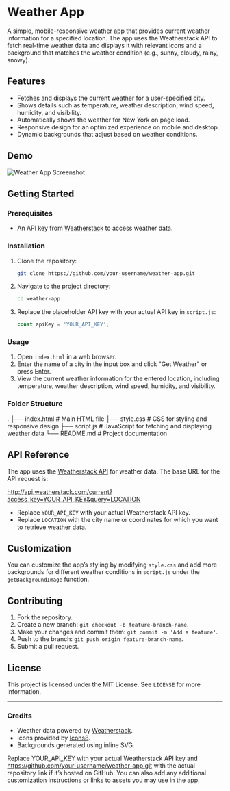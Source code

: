 # Weather App

A simple, mobile-responsive weather app that provides current weather information for a specified location. The app uses the Weatherstack API to fetch real-time weather data and displays it with relevant icons and a background that matches the weather condition (e.g., sunny, cloudy, rainy, snowy). 

## Features

- Fetches and displays the current weather for a user-specified city.
- Shows details such as temperature, weather description, wind speed, humidity, and visibility.
- Automatically shows the weather for New York on page load.
- Responsive design for an optimized experience on mobile and desktop.
- Dynamic backgrounds that adjust based on weather conditions.

## Demo

![Weather App Screenshot](path/to/your/screenshot.png)

## Getting Started

### Prerequisites

- An API key from [Weatherstack](https://weatherstack.com/) to access weather data.
  
### Installation

1. Clone the repository:
    ```bash
    git clone https://github.com/your-username/weather-app.git
    ```
2. Navigate to the project directory:
    ```bash
    cd weather-app
    ```
3. Replace the placeholder API key with your actual API key in `script.js`:
    ```javascript
    const apiKey = 'YOUR_API_KEY';
    ```

### Usage

1. Open `index.html` in a web browser.
2. Enter the name of a city in the input box and click "Get Weather" or press Enter.
3. View the current weather information for the entered location, including temperature, weather description, wind speed, humidity, and visibility.

### Folder Structure
.
├── index.html # Main HTML file 
├── style.css # CSS for styling and responsive design 
├── script.js # JavaScript for fetching and displaying weather data 
└── README.md # Project documentation


## API Reference

The app uses the [Weatherstack API](https://weatherstack.com/documentation) for weather data. The base URL for the API request is:

http://api.weatherstack.com/current?access_key=YOUR_API_KEY&query=LOCATION


- Replace `YOUR_API_KEY` with your actual Weatherstack API key.
- Replace `LOCATION` with the city name or coordinates for which you want to retrieve weather data.

## Customization

You can customize the app’s styling by modifying `style.css` and add more backgrounds for different weather conditions in `script.js` under the `getBackgroundImage` function.

## Contributing

1. Fork the repository.
2. Create a new branch: `git checkout -b feature-branch-name`.
3. Make your changes and commit them: `git commit -m 'Add a feature'`.
4. Push to the branch: `git push origin feature-branch-name`.
5. Submit a pull request.

## License

This project is licensed under the MIT License. See `LICENSE` for more information.

---

### Credits

- Weather data powered by [Weatherstack](https://weatherstack.com/).
- Icons provided by [Icons8](https://icons8.com/).
- Backgrounds generated using inline SVG.

Replace YOUR_API_KEY with your actual Weatherstack API key and https://github.com/your-username/weather-app.git with the actual repository link if it’s hosted on GitHub. You can also add any additional customization instructions or links to assets you may use in the app.